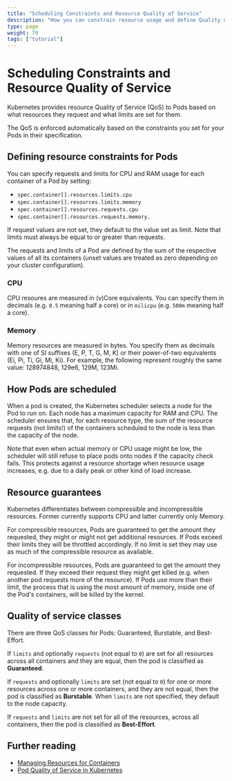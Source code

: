 ```yaml
---
title: "Scheduling Constraints and Resource Quality of Service"
description: "How you can constrain resource usage and define Quality of Service classes in Kubernetes"
type: page
weight: 70
tags: ["tutorial"]
---
```


# Scheduling Constraints and Resource Quality of Service

Kubernetes provides resource Quality of Service (QoS) to Pods based on what resources they request and what limits are set for them.

The QoS is enforced automatically based on the constraints you set for your Pods in their specification.

## Defining resource constraints for Pods

You can specify requests and limits for CPU and RAM usage for each container of a Pod by setting:

- `spec.container[].resources.limits.cpu`
- `spec.container[].resources.limits.memory`
- `spec.container[].resources.requests.cpu`
- `spec.container[].resources.requests.memory.`

If request values are not set, they default to the value set as limit. Note that limits must always be equal to or greater than requests.

The requests and limits of a Pod are defined by the sum of the respective values of all its containers (unset values are treated as zero depending on your cluster configuration).

### CPU

CPU resoures are measured in (v)Core equivalents. You can specify them in decimals (e.g. `0.5` meaning half a core) or in `milicpu` (e.g. `500m` meaning half a core).

### Memory

Memory resources are measured in bytes. You specify them as decimals with one of SI suffixes (E, P, T, G, M, K) or their power-of-two equivalents (Ei, Pi, Ti, Gi, Mi, Ki). For example, the following represent roughly the same value: 128974848, 129e6, 129M, 123Mi.

## How Pods are scheduled

When a pod is created, the Kubernetes scheduler selects a node for the Pod to run on. Each node has a maximum capacity for RAM and CPU. The scheduler ensures that, for each resource type, the sum of the resource requests (not limits!) of the containers scheduled to the node is less than the capacity of the node.

Note that even when actual memory or CPU usage might be low, the scheduler will still refuse to place pods onto nodes if the capacity check fails. This protects against a resource shortage when resource usage increases, e.g. due to a daily peak or other kind of load increase.

## Resource guarantees

Kubernetes differentiates between compressible and incompressible resources. Former currently supports CPU and latter currently only Memory.

For compressible resources, Pods are guaranteed to get the amount they requested, they might or might not get additional resources. If Pods exceed their limits they will be throttled accordingly. If no limit is set they may use as much of the compressible resource as available.

For incompressible resources, Pods are guaranteed to get the amount they requested. If they exceed their request they might get killed (e.g. when another pod requests more of the resource). If Pods use more than their limit, the process that is using the most amount of memory, inside one of the Pod's containers, will be killed by the kernel.

## Quality of service classes

There are three QoS classes for Pods: Guaranteed, Burstable, and Best-Effort.

If `limits` and optionally `requests` (not equal to `0`) are set for all resources across all containers and they are equal, then the pod is classified as __Guaranteed__.

If `requests` and optionally `limits` are set (not equal to `0`) for one or more resources across one or more containers, and they are not equal, then the pod is classified as __Burstable__. When `limits` are not specified, they default to the node capacity.

If `requests` and `limits` are not set for all of the resources, across all containers, then the pod is classified as __Best-Effort__.

## Further reading

- [Managing Resources for Containers](https://kubernetes.io/docs/concepts/configuration/manage-resources-containers/)
- [Pod Quality of Service in Kubernetes](https://kubernetes.io/docs/tasks/configure-pod-container/quality-service-pod/)
